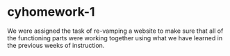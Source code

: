 # cyhomework-1
We were assigned the task of re-vamping a website to make sure that all of the functioning parts were working together using what we have learned in the previous weeks of instruction. 
